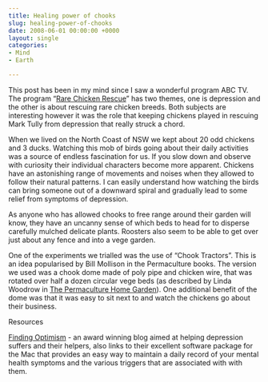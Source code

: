```yaml
---
title: Healing power of chooks
slug: healing-power-of-chooks
date: 2008-06-01 00:00:00 +0000
layout: single
categories: 
- Mind
- Earth

---
```

This post has been in my mind since I saw a wonderful program ABC TV. The program &#x201c;[Rare Chicken Rescue][abc]&#x201d; has two themes, one is depression and the other is about rescuing rare chicken breeds. Both subjects are interesting however it was the role that keeping chickens played in rescuing Mark Tully from depression that really struck a chord.

When we lived on the North Coast of NSW we kept about 20 odd chickens and 3 ducks. Watching this mob of birds going about their daily activities was a source of endless fascination for us. If you slow down and observe with curiosity their individual characters become more apparent. Chickens have an astonishing range of movements and noises when they allowed to follow their natural patterns. I can easily understand how watching the birds can bring someone out of a downward spiral and gradually lead to some relief from symptoms of depression.

As anyone who has allowed chooks to free range around their garden will know, they have an uncanny sense of which beds to head for to disperse carefully mulched delicate plants. Roosters also seem to be able to get over just about any fence and into a vege garden.

One of the experiments we trialled was the use of &#x201c;Chook Tractors&#x201d;. This is an idea popularised by Bill Mollison in the Permaculture books. The version we used was a chook dome made of poly pipe and chicken wire, that was rotated over half a dozen circular vege beds (as described by Linda Woodrow in [The Permaculture Home Garden][amazon]). One additional benefit of the dome was that it was easy to sit next to and watch the chickens go about their business.

Resources

[Finding Optimism][findingoptimism] - an award winning blog aimed at helping depression suffers and their helpers, also links to their excellent software package for the Mac that provides an easy way to maintain a daily record of your mental health symptoms and the various triggers that are associated with with them.

[abc]: http://www.abc.net.au/abccontentsales/s2181196.htm
[amazon]: http://www.amazon.com/gp/product/0670865990/ref=as_li_ss_tl?ie=UTF8&amp;camp=1789&amp;creative=9325&amp;creativeASIN=0670865990&amp;linkCode=as2&amp;tag=slowlane-20
[findingoptimism]: http://www.findingoptimism.com/
